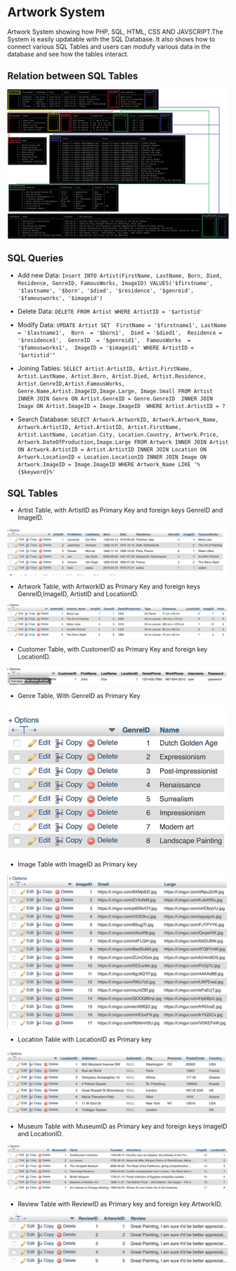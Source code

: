 # Artwork System

Artwork System showing how PHP, SQL, HTML, CSS AND JAVSCRIPT.The System is easily updatable with the SQL Database. It also shows how to connect various SQL Tables and users can modufy various data in the database and see how the tables interact. 

## Relation between SQL Tables 
        
![alt text](https://github.com/isaiahadekanye/Artwork_System/blob/master/tables%20sql/relation.png)

## SQL Queries 

* Add new Data: 
`Insert INTO Artist(FirstName, LastName, Born, Died, Residence, GenreID, FamousWorks, ImageID) VALUES('$firstname', '$lastname', '$born', '$died', '$residence', '$genreid', '$famousworks', '$imageid')`

* Delete Data:
`DELETE FROM Artist WHERE ArtistID = '$artistid'`

* Modify Data:
`UPDATE Artist SET 
  FirstName = '$firstname1',
  LastName = '$lastname1', 
  Born  = '$born1', 
  Died = '$died1', 
  Residence = '$residence1', 
  GenreID  = '$genreid1', 
  FamousWorks  = '$famousworks1', 
  ImageID = '$imageid1'
  WHERE ArtistID = '$artistid'"`

* Joining Tables:
`SELECT Artist.ArtistID, Artist.FirstName, Artist.LastName, Artist.Born, Artist.Died, Artist.Residence, Artist.GenreID,Artist.FamousWorks, Genre.Name,Artist.ImageID,Image.Large, Image.Small FROM Artist 
INNER JOIN Genre ON Artist.GenreID = Genre.GenreID 
INNER JOIN Image ON Artist.ImageID = Image.ImageID 
WHERE Artist.ArtistID = ?`

* Search Database:
`SELECT Artwork.ArtworkID, Artwork.Artwork_Name, Artwork.ArtistID, Artist.ArtistID, Artist.FirstName, Artist.LastName, Location.City, Location.Country, Artwork.Price, Artwork.DateOfProduction,Image.Large FROM Artwork
                  INNER JOIN Artist ON Artwork.ArtistID = Artist.ArtistID
                  INNER JOIN Location ON Artwork.LocationID = Location.LocationID
                  INNER JOIN Image ON Artwork.ImageID = Image.ImageID
                  WHERE Artwork_Name LIKE '%{$keyword}%' `

## SQL Tables

* Artist Table, with ArtistID as Primary Key and foreign keys GenreID and ImageID.

![alt text](https://github.com/isaiahadekanye/Artwork_System/blob/master/tables%20sql/artist.png)

* Artwork Table, with ArtworkID as Primary Key and foreign keys GenreID,ImageID, ArtistID and LocationID.

![alt text](https://github.com/isaiahadekanye/Artwork_System/blob/master/tables%20sql/artwork.png)

* Customer Table, with CustomerID as Primary Key and foreign key LocationID.

![alt text](https://github.com/isaiahadekanye/Artwork_System/blob/master/tables%20sql/customer.png)

* Genre Table, With GenreID as Primary Key

![alt text](https://github.com/isaiahadekanye/Artwork_System/blob/master/tables%20sql/genre.png)

* Image Table with ImageID as Primary key

![alt text](https://github.com/isaiahadekanye/Artwork_System/blob/master/tables%20sql/image.png)

* Location Table with LocationID as Primary key

![alt text](https://github.com/isaiahadekanye/Artwork_System/blob/master/tables%20sql/location.png)

* Museum Table with MuseumID as Primary key and foreign keys ImageID and LocationID.

![alt text](https://github.com/isaiahadekanye/Artwork_System/blob/master/tables%20sql/museum.png)

* Review Table with ReviewID as Primary key and foreign key ArtworkID.

![alt text](https://github.com/isaiahadekanye/Artwork_System/blob/master/tables%20sql/review.png)

